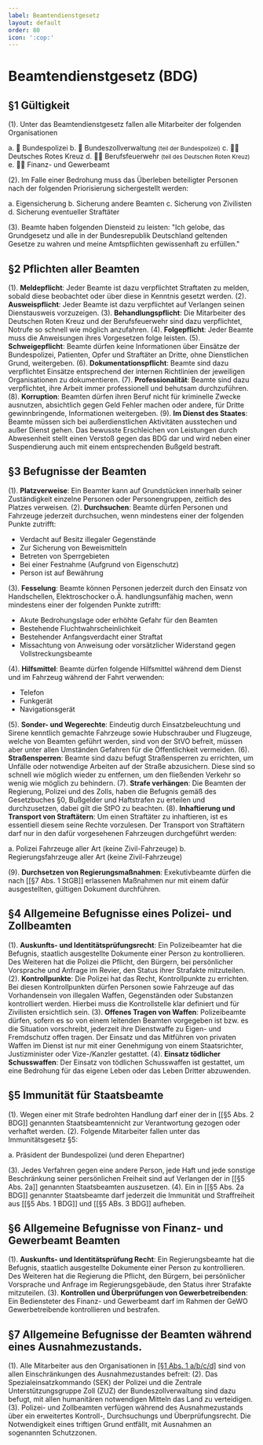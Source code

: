 ```yaml
---
label: Beamtendienstgesetz
layout: default
order: 80
icon: ':cop:'
---
```


# Beamtendienstgesetz (BDG)

## §1 Gültigkeit

(1). Unter das Beamtendienstgesetz fallen alle Mitarbeiter der folgenden Organisationen

a. :cop: Bundespolizei
b. :cop: Bundeszollverwaltung <small>(teil der Bundespolizei)</small>
c. :health_worker: Deutsches Rotes Kreuz
d. :firefighter: Berufsfeuerwehr <small>(teil des Deutschen Roten Kreuz)</small>
e. :office_worker: Finanz- und Gewerbeamt

(2). Im Falle einer Bedrohung muss das Überleben beteiligter Personen nach der folgenden Priorisierung sichergestellt werden:

a. Eigensicherung
b. Sicherung andere Beamten
c. Sicherung von Zivilisten
d. Sicherung eventueller Straftäter

(3). Beamte haben folgenden Diensteid zu leisten: "Ich gelobe, das Grundgesetz und alle in der Bundesrepublik Deutschland geltenden Gesetze zu wahren und meine Amtspflichten gewissenhaft zu erfüllen."
## §2 Pflichten aller Beamten

(1). **Meldepflicht**: Jeder Beamte ist dazu verpflichtet Straftaten zu melden, sobald diese beobachtet oder über diese in Kenntnis gesetzt werden.
(2). **Ausweispflicht**: Jeder Beamte ist dazu verpflichtet auf Verlangen seinen Dienstausweis vorzuzeigen.
(3). **Behandlungspflicht**: Die Mitarbeiter des Deutschen Roten Kreuz und der Berufsfeuerwehr sind dazu verpflichtet, Notrufe so schnell wie möglich anzufahren.
(4). **Folgepflicht**: Jeder Beamte muss die Anweisungen ihres Vorgesetzen folge leisten.
(5). **Schweigepflicht**: Beamte dürfen keine Informationen über Einsätze der Bundespolizei, Patienten, Opfer und Straftäter an Dritte, ohne Dienstlichen Grund, weitergeben.
(6). **Dokumentationspflicht**: Beamte sind dazu verpflichtet Einsätze entsprechend der internen Richtlinien der jeweiligen Organisationen zu dokumentieren.
(7). **Professionalität**: Beamte sind dazu verpflichtet, ihre Arbeit immer professionell und behutsam durchzuführen.
(8). **Korruption**: Beamten dürfen ihren Beruf nicht für kriminelle Zwecke ausnutzen, absichtlich gegen Geld Fehler machen oder andere, für Dritte gewinnbringende, Informationen weitergeben.
(9). **Im Dienst des Staates**: Beamte müssen sich bei außerdienstlichen Aktivitäten ausstechen und außer Dienst gehen. Das bewusste Erschleichen von Leistungen durch Abwesenheit stellt einen Verstoß gegen das BDG dar und wird neben einer Suspendierung auch mit einem entsprechenden Bußgeld bestraft.

## §3 Befugnisse der Beamten

(1). **Platzverweise**: Ein Beamter kann auf Grundstücken innerhalb seiner Zuständigkeit einzelne Personen oder Personengruppen, zeitlich des Platzes verweisen.
(2). **Durchsuchen**: Beamte dürfen Personen und Fahrzeuge jederzeit durchsuchen, wenn mindestens einer der folgenden Punkte zutrifft:

* Verdacht auf Besitz illegaler Gegenstände
* Zur Sicherung von Beweismitteln
* Betreten von Sperrgebieten
* Bei einer Festnahme (Aufgrund von Eigenschutz)
* Person ist auf Bewährung

(3). **Fesselung**: Beamte können Personen jederzeit durch den Einsatz von Handschellen, Elektroschocker o.Ä. handlungsunfähig machen, wenn mindestens einer der folgenden Punkte zutrifft: 

* Akute Bedrohungslage oder erhöhte Gefahr für den Beamten
* Bestehende Fluchtwahrscheinlichkeit
* Bestehender Anfangsverdacht einer Straftat
* Missachtung von Anweisung oder vorsätzlicher Widerstand gegen Vollstreckungsbeamte

(4). **Hilfsmittel**: Beamte dürfen folgende Hilfsmittel während dem Dienst und im Fahrzeug während der Fahrt verwenden:

* Telefon
* Funkgerät
* Navigationsgerät

(5). **Sonder- und Wegerechte**: Eindeutig durch Einsatzbeleuchtung und Sirene kenntlich gemachte Fahrzeuge sowie Hubschrauber und Flugzeuge, welche von Beamten geführt werden, sind von der StVO befreit, müssen aber unter allen Umständen Gefahren für die Öffentlichkeit vermeiden.
(6). **Straßensperren**: Beamte sind dazu befugt Straßensperren zu errichten, um Unfälle oder notwendige Arbeiten auf der Straße abzusichern. Diese sind so schnell wie möglich wieder zu entfernen, um den fließenden Verkehr so wenig wie möglich zu behindern.
(7). **Strafe verhängen**: Die Beamten der Regierung, Polizei und des Zolls, haben die Befugnis gemäß des Gesetzbuches §0, Bußgelder und Haftstrafen zu erteilen und durchzusetzen, dabei gilt die StPO zu beachten.
(8). **Inhaftierung und Transport von Straftätern**: Um einen Straftäter zu inhaftieren, ist es essentiell diesem seine Rechte vorzulesen. Der Transport von Straftätern darf nur in den dafür vorgesehenen Fahrzeugen durchgeführt werden:

a. Polizei Fahrzeuge aller Art (keine Zivil-Fahrzeuge)
b. Regierungsfahrzeuge aller Art (keine Zivil-Fahrzeuge)

(9). **Durchsetzen von Regierungsmaßnahmen**: Exekutivbeamte dürfen die nach [[§7 Abs. 1 StGB]] erlassenen Maßnahmen nur mit einem dafür ausgestellten, gültigen Dokument durchführen.

## §4 Allgemeine Befugnisse eines Polizei- und Zollbeamten
(1). **Auskunfts- und Identitätsprüfungsrecht**: Ein Polizeibeamter hat die Befugnis, staatlich ausgestellte Dokumente einer Person zu kontrollieren. Des Weiteren hat die Polizei die Pflicht, den Bürgern, bei persönlicher Vorsprache und Anfrage im Revier, den Status ihrer Strafakte mitzuteilen.
(2). **Kontrollpunkte**: Die Polizei hat das Recht, Kontrollpunkte zu errichten. Bei diesen Kontrollpunkten dürfen Personen sowie Fahrzeuge auf das Vorhandensein von illegalen Waffen, Gegenständen oder Substanzen kontrolliert werden. Hierbei muss die Kontrollstelle klar definiert und für Zivilisten ersichtlich sein.
(3). **Offenes Tragen von Waffen**: Polizeibeamte dürfen, sofern es so von einem leitenden Beamten vorgegeben ist bzw. es die Situation vorschreibt, jederzeit ihre Dienstwaffe zu Eigen- und Fremdschutz offen tragen. Der Einsatz und das Mitführen von privaten Waffen im Dienst ist nur mit einer Genehmigung von einem Staatsrichter, Justizminister oder Vize-/Kanzler gestattet.
(4). **Einsatz tödlicher Schusswaffen**: Der Einsatz von tödlichen Schusswaffen ist gestattet, um eine Bedrohung für das eigene Leben oder das Leben Dritter abzuwenden.

## §5 Immunität für Staatsbeamte
(1). Wegen einer mit Strafe bedrohten Handlung darf einer der in [[§5 Abs. 2 BDG]] genannten Staatsbeamtennicht zur Verantwortung gezogen oder verhaftet werden.
(2). Folgende Mitarbeiter fallen unter das Immunitätsgesetz §5:

a. Präsident der Bundespolizei (und deren Ehepartner)

(3). Jedes Verfahren gegen eine andere Person, jede Haft und jede sonstige Beschränkung seiner persönlichen Freiheit sind auf Verlangen der in [[§5 Abs. 2a]] genannten Staatsbeamten auszusetzen.
(4). Ein in [[§5 Abs. 2a BDG]] genannter Staatsbeamte darf jederzeit die Immunität und Straffreiheit aus [[§5 Abs. 1 BDG]] und [[§5 ABs. 3 BDG]] aufheben.

## §6 Allgemeine Befugnisse von Finanz- und Gewerbeamt Beamten
(1). **Auskunfts- und Identitätsprüfung Recht**: Ein Regierungsbeamte hat die Befugnis, staatlich ausgestellte Dokumente einer Person zu kontrollieren. Des Weiteren hat die Regierung die Pflicht, den Bürgern, bei persönlicher Vorsprache und Anfrage im Regierungsgebäude, den Status ihrer Strafakte mitzuteilen.
(3). **Kontrollen und Überprüfungen von Gewerbetreibenden**: Ein Bediensteter des Finanz- und Gewerbeamt darf im Rahmen der GeWO Gewerbetreibende kontrollieren und bestrafen.

## §7 Allgemeine Befugnisse der Beamten während eines Ausnahmezustands.
(1). Alle Mitarbeiter aus den Organisationen in [[§1 Abs. 1 a/b/c/d]](#1-gültigkeit) sind von allen Einschränkungen des Ausnahmezustandes befreit:
(2). Das Spezialeinsatzkommando (SEK) der Polizei und die Zentrale Unterstützungsgruppe Zoll (ZUZ) der Bundeszollverwaltung sind dazu befugt, mit allen humanitären notwendigen Mitteln das Land zu verteidigen.
(3). Polizei- und Zollbeamten verfügen während des Ausnahmezustands über ein erweitertes Kontroll-, Durchsuchungs und Überprüfungsrecht. Die Notwendigkeit eines triftigen Grund entfällt, mit Ausnahmen an sogenannten Schutzzonen.
